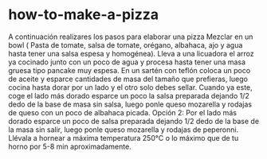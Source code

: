 # how-to-make-a-pizza
A  continuación realizares los pasos para elaborar una pizza
Mezclar en un bowl ( Pasta de tomate, salsa de tomate, orégano, albahaca, ajo y agua hasta tener una salsa espesa y homogénea).
Lleva a una licuadora el arroz ya cocinado junto con un poco de agua y procesa hasta tener una masa gruesa tipo pancake muy espesa.
En un sartén con teflón coloca un poco de aceite y esparce cantidades de masa del tamaño que prefieras, luego cocina hasta dorar por un lado y el otro solo debes sellar.
Cuando ya este, coge el lado más dorado esparce un poco la salsa preparada dejando 1/2 dedo de la base de masa sin salsa, luego ponle queso mozarella y rodajas de queso con un poco de albahaca picada. 
Opción 2: Por el lado más dorado esparce un poco de salsa preparada dejando 1/2 dedo de la base de la masa sin salir, luego ponle queso mozarella y rodajas de peperonni.
Llévala a hornear a máxima temperatura 250°C o lo máximo que de tu horno por 5-8 min aproximadamente.
